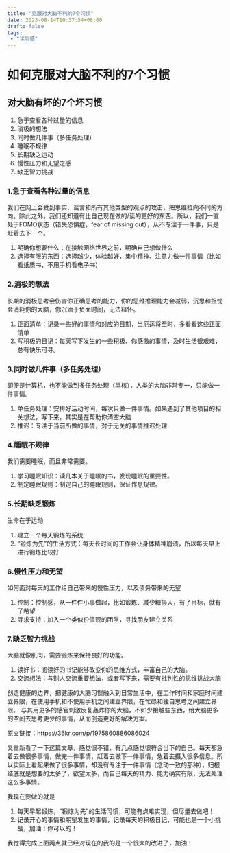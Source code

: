 ```yaml
---
title: "克服对大脑不利的7个习惯"
date: 2023-08-14T10:37:54+08:00
draft: false
tags:
 - "读后感"
---
```


# 如何克服对大脑不利的7个习惯
## 对大脑有坏的7个坏习惯
1. 急于查看各种过量的信息
2. 消极的想法
3. 同时做几件事（多任务处理）
4. 睡眠不规律
5. 长期缺乏运动
6. 慢性压力和无望之感
7. 缺乏智力挑战

### 1.急于查看各种过量的信息
我们在网上会受到事实、谣言和所有其他类型的观点的攻击，把思维拉向不同的方向。除此之外，我们还知道有比自己现在做的/读的更好的东西。所以，我们一直处于FOMO状态（错失恐惧症，fear of missing out），从不专注于一件事，只是赶着去下一个。
1. 明确你想要什么：在接触网络世界之前，明确自己想做什么
2. 选择有限的东西：选择越少，体验越好，集中精神、注意力做一件事情（比如看纸质书，不用手机看电子书）

### 2.消极的想法
长期的消极思考会伤害你正确思考的能力，你的思维推理能力会减弱，沉思和担忧会消耗你的大脑，你沉湎于负面时间，无法释怀。
1. 正面清单：记录一些好的事情和对应的日期，当厄运将至时，多看看这些正面清单
2. 写积极的日记：每天写下发生的一些积极、你感激的事情，及时生活很艰难，总有快乐可寻。


### 3.同时做几件事（多任务处理）
即便是计算机，也不能做到多任务处理（单核），人类的大脑非常专一，只能做一件事情。
1. 单任务处理：安排好活动时间，每次只做一件事情。如果遇到了其他项目的相关想法，写下来，其实是在帮助你清空大脑
2. 推迟：专注于当前所做的事情，对于无关的事情推迟处理


### 4.睡眠不规律
我们需要睡眠，而且非常需要。
1. 学习睡眠知识：读几本关于睡眠的书，发现睡眠的重要性。
2. 制定睡眠规则：制定自己的睡眠规则，保证作息规律。

### 5.长期缺乏锻炼
生命在于运动
1. 建立一个每天锻炼的系统
2. “锻炼为先”的生活方式：每天长时间的工作会让身体精神崩溃，所以每天早上进行锻炼比较好

### 6.慢性压力和无望
如何面对每天的工作给自己带来的慢性压力，以及债务带来的无望
1. 控制：控制感，从一件件小事做起，比如锻炼、减少糖摄入，有了目标，就有了希望
2. 寻求支持：加入一个类似价值观的团队，寻找朋友建立关系

### 7.缺乏智力挑战
大脑就像肌肉，需要锻炼来保持良好的功能。
1. 读好书：阅读好的书记能够改变你的思维方式，丰富自己的大脑。
2. 交流想法：与别人交流重要想法，或者写下来，需要有批判性的思维挑战大脑

创造健康的边界，把健康的大脑习惯融入到日常生活中，在工作时间和家庭时间建立界限，在使用手机和不使用手机之间建立界限，在忙碌和独自思考之间建立界限。
与其用更多的感官刺激反复轰炸你的大脑，不如少接触些东西，给大脑更多的空间去思考更少的事情，从而创造更好的解决方案。

原文链接：https://36kr.com/p/1975860886086024

又重新看了一下这篇文章，感觉很不错，有几点感觉很符合当下的自己。每天都急着去做很多事情，做完一件事情，赶着去做下一件事情，急着去摄入很多信息。所以实际上看起来做了很多事情，却没有专注于一件事情（念动一致的那种），归根结底就是想要的太多了，欲望太多，而自己每天的精力、能力确实有限，无法处理这么多事情。

我现在要做的就是
1. 每天早起锻炼，“锻炼为先”的生活习惯，可能有点难实现，但尽量去做吧！
2. 记录开心的事情和期望发生的事情，记录每天的积极日记，可能也是一个小挑战，加油！你可以的！

我觉得完成上面两点就已经对现在的我的是一个很大的改进了，加油！

